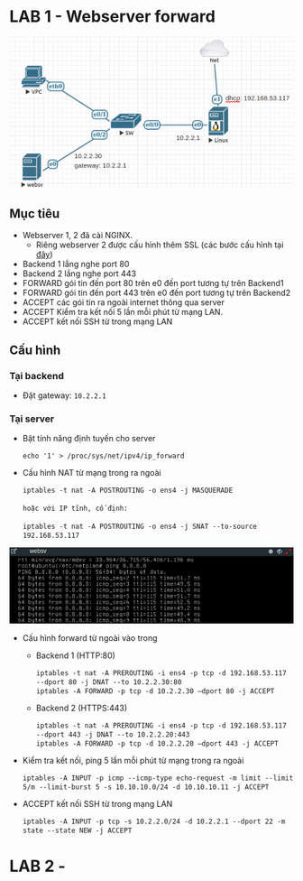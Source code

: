 # LAB 1 - Webserver forward
![image](https://raw.githubusercontent.com/huynp1999/huynp/master/pic/network/iptables/ip3.png)

## Mục tiêu
- Webserver 1, 2 đã cài NGINX.
  - Riêng webserver 2 được cấu hình thêm SSL (các bước cấu hình tại [đây](https://www.digitalocean.com/community/tutorials/how-to-create-a-self-signed-ssl-certificate-for-nginx-on-centos-7))
- Backend 1 lắng nghe port 80
- Backend 2 lắng nghe port 443
- FORWARD gói tin đến port 80 trên e0 đến port tương tự trên Backend1
- FORWARD gói tin đến port 443 trên e0 đến port tương tự trên Backend2
- ACCEPT các gói tin ra ngoài internet thông qua server
- ACCEPT Kiểm tra kết nối 5 lần mỗi phút từ mạng LAN.
- ACCEPT kết nối SSH từ trong mạng LAN

## Cấu hình
### Tại backend
- Đặt gateway: `10.2.2.1`

### Tại server
- Bật tính năng định tuyến cho server

      echo '1' > /proc/sys/net/ipv4/ip_forward

- Cấu hình NAT từ mạng trong ra ngoài

      iptables -t nat -A POSTROUTING -o ens4 -j MASQUERADE 

      hoặc với IP tĩnh, cố định:
      
      iptables -t nat -A POSTROUTING -o ens4 -j SNAT --to-source 192.168.53.117
      
![image](https://raw.githubusercontent.com/huynp1999/huynp/master/pic/network/iptables/ip2.png) 

- Cấu hình forward từ ngoài vào trong
  - Backend 1 (HTTP:80)

        iptables -t nat -A PREROUTING -i ens4 -p tcp -d 192.168.53.117 --dport 80 -j DNAT --to 10.2.2.30:80
        iptables -A FORWARD -p tcp -d 10.2.2.30 —dport 80 -j ACCEPT
 
  - Backend 2 (HTTPS:443)

        iptables -t nat -A PREROUTING -i ens4 -p tcp -d 192.168.53.117 --dport 443 -j DNAT --to 10.2.2.20:443
        iptables -A FORWARD -p tcp -d 10.2.2.20 —dport 443 -j ACCEPT
            
- Kiểm tra kết nối, ping 5 lần mỗi phút từ mạng trong ra ngoài
            
      iptables -A INPUT -p icmp --icmp-type echo-request -m limit --limit 5/m --limit-burst 5 -s 10.10.10.0/24 -d 10.10.10.11 -j ACCEPT

- ACCEPT kết nối SSH từ trong mạng LAN

      iptables -A INPUT -p tcp -s 10.2.2.0/24 -d 10.2.2.1 --dport 22 -m state --state NEW -j ACCEPT



# LAB 2 - 
